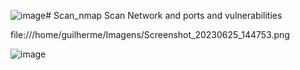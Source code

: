 ![image](https://github.com/GuilhermeTart/Scan_nmap/assets/136984328/8b16da23-73d5-4acf-bb8a-8448388a7797)# Scan_nmap
Scan Network and ports and vulnerabilities

file:///home/guilherme/Imagens/Screenshot_20230625_144753.png

















![image](https://github.com/GuilhermeTart/Scan_nmap/assets/136984328/0598dcfa-646c-489f-a3a9-93a2d818e983)



